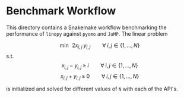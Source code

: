 # Benchmark Workflow


This directory contains a Snakemake workflow benchmarking the performance of `linopy` against `pyomo` and `JuMP`. The linear problem

$$ \min \;\; 2 x_{i,j} \; y_{i,j} \qquad \forall \; i,j \in \{1,...,N\} $$
s.t.
$$ x_{i,j} - y_{i,j} \; \ge \; i \qquad \forall \; i,j \in \{1,...,N\} $$
$$ x_{i,j} + y_{i,j} \; \ge \; 0 \qquad \forall \; i,j \in \{1,...,N\} $$

is initialized and solved for different values of `N` with each of the API's.
